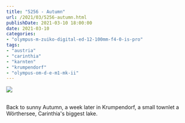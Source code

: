 ```yaml
---
title: "5256 - Autumn"
url: /2021/03/5256-autumn.html
publishDate: 2021-03-10 18:00:00
date: 2021-03-10
categories:
- "olympus-m-zuiko-digital-ed-12-100mm-f4-0-is-pro"
tags:
- "austria"
- "carinthia"
- "karnten"
- "krumpendorf"
- "olympus-om-d-e-m1-mk-ii"
---
```

<div class="container">
<div class="center"><a target="_blank" href="https://d25zfm9zpd7gm5.cloudfront.net/1200x1200/2018/20181026_150952_lr.jpg"><img class="webfeedsFeaturedVisual" src="https://d25zfm9zpd7gm5.cloudfront.net/0600x0600/2018/20181026_150952_lr.jpg" /></a></div>
</div>
<br />

Back to sunny Autumn, a week later in Krumpendorf, a small
townlet a Wörthersee, Carinthia's biggest lake.
